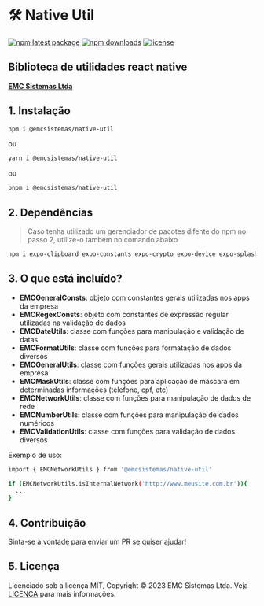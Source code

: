 # 🛠️ Native Util

[![npm latest package](https://img.shields.io/npm/v/@emcsistemas/native-util/latest.svg)](https://www.npmjs.com/package/@emcsistemas/native-util)
[![npm downloads](https://img.shields.io/npm/dm/@emcsistemas/native-util.svg)](https://npm-stat.com/charts.html?package=@emcsistemas/native-util)
[![license](https://img.shields.io/badge/license-MIT-blue.svg)](https://github.com/emcsistemas/bibliotecas-npm/blob/4a3c9e66ebf043c80b428829457d2d7374c6b744/LICENCE)

## Biblioteca de utilidades react native

[**EMC Sistemas Ltda**](https://emcsistemas.com.br/)

## 1. Instalação

```sh
npm i @emcsistemas/native-util
```
ou
```sh
yarn i @emcsistemas/native-util
```
ou
```sh
pnpm i @emcsistemas/native-util
```

## 2. Dependências

> Caso tenha utilizado um gerenciador de pacotes difente do npm no passo 2, utilize-o também no comando abaixo 

```sh
npm i expo-clipboard expo-constants expo-crypto expo-device expo-splash-screen date-fns react-native-format-currency
```

## 3. O que está incluído?

- **EMCGeneralConsts**: objeto com constantes gerais utilizadas nos apps da empresa
- **EMCRegexConsts**: objeto com constantes de expressão regular utilizadas na validação de dados
- **EMCDateUtils**: classe com funções para manipulação e validação de datas
- **EMCFormatUtils**: classe com funções para formatação de dados diversos
- **EMCGeneralUtils**: classe com funções gerais utilizadas nos apps da empresa
- **EMCMaskUtils**: classe com funções para aplicação de máscara em determinadas informações (telefone, cpf, etc)
- **EMCNetworkUtils**: classe com funções para manipulação de dados de rede
- **EMCNumberUtils**: classe com funções para manipulação de dados numéricos
- **EMCValidationUtils**: classe com funções para validação de dados diversos 

Exemplo de uso: 

```bash
import { EMCNetworkUtils } from '@emcsistemas/native-util'

if (EMCNetworkUtils.isInternalNetwork('http://www.meusite.com.br')){
  ...
}
```

## 4. Contribuição

Sinta-se à vontade para enviar um PR se quiser ajudar!

## 5. Licença

Licenciado sob a licença MIT, Copyright © 2023 EMC Sistemas Ltda. Veja [LICENÇA](https://github.com/emcsistemas/bibliotecas-npm/blob/4a3c9e66ebf043c80b428829457d2d7374c6b744/LICENCE) para mais informações.